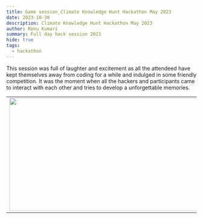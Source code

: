 ```yaml
---
title: Game session_Climate Knowledge Hunt Hackathon May 2023
date: 2023-10-30
description: Climate Knowledge Hunt Hackathon May 2023
author: Renu Kumari
summary: Full day hack session 2023 
hide: true
tags:
  - hackathon
---
```



This session was full of laughter and excitement as all the attendeed have kept themselves away from coding for a while and indulged in some friendly competition. It was the moment when all the hackers and participants came to interact with each other and tries to develop a unforgettable memories.

<table>
<tr>
<td><img src='{{ "/static/img/game_session2.jpg" | url }}'  width="500" height="300"></td>
<td><img src='{{ "/static/img/game_session3.jpg" | url }}'  width="500" height="300"></td>
</tr>   
</table>
